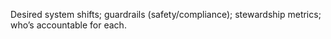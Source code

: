 Desired system shifts; guardrails (safety/compliance); stewardship metrics; who’s accountable for each.